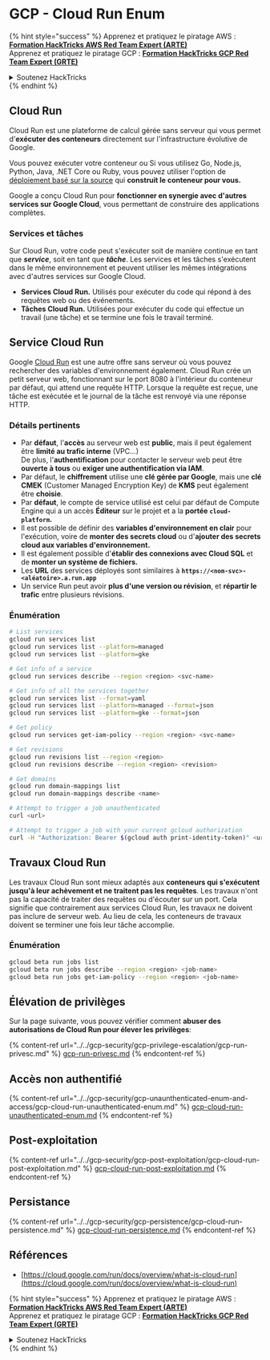 # GCP - Cloud Run Enum

{% hint style="success" %}
Apprenez et pratiquez le piratage AWS :<img src="/.gitbook/assets/image.png" alt="" data-size="line">[**Formation HackTricks AWS Red Team Expert (ARTE)**](https://training.hacktricks.xyz/courses/arte)<img src="/.gitbook/assets/image.png" alt="" data-size="line">\
Apprenez et pratiquez le piratage GCP : <img src="/.gitbook/assets/image (2).png" alt="" data-size="line">[**Formation HackTricks GCP Red Team Expert (GRTE)**<img src="/.gitbook/assets/image (2).png" alt="" data-size="line">](https://training.hacktricks.xyz/courses/grte)

<details>

<summary>Soutenez HackTricks</summary>

* Consultez les [**plans d'abonnement**](https://github.com/sponsors/carlospolop)!
* **Rejoignez le** 💬 [**groupe Discord**](https://discord.gg/hRep4RUj7f) ou le [**groupe Telegram**](https://t.me/peass) ou **suivez-nous** sur **Twitter** 🐦 [**@hacktricks\_live**](https://twitter.com/hacktricks\_live)**.**
* **Partagez des astuces de piratage en soumettant des PR aux** [**HackTricks**](https://github.com/carlospolop/hacktricks) et [**HackTricks Cloud**](https://github.com/carlospolop/hacktricks-cloud) github repos.

</details>
{% endhint %}

## Cloud Run <a href="#reviewing-cloud-run-configurations" id="reviewing-cloud-run-configurations"></a>

Cloud Run est une plateforme de calcul gérée sans serveur qui vous permet d'**exécuter des conteneurs** directement sur l'infrastructure évolutive de Google.

Vous pouvez exécuter votre conteneur ou Si vous utilisez Go, Node.js, Python, Java, .NET Core ou Ruby, vous pouvez utiliser l'option de [déploiement basé sur la source](https://cloud.google.com/run/docs/deploying-source-code) qui **construit le conteneur pour vous.**

Google a conçu Cloud Run pour **fonctionner en synergie avec d'autres services sur Google Cloud**, vous permettant de construire des applications complètes.

### Services et tâches <a href="#services-and-jobs" id="services-and-jobs"></a>

Sur Cloud Run, votre code peut s'exécuter soit de manière continue en tant que _**service**_, soit en tant que _**tâche**_. Les services et les tâches s'exécutent dans le même environnement et peuvent utiliser les mêmes intégrations avec d'autres services sur Google Cloud.

* **Services Cloud Run.** Utilisés pour exécuter du code qui répond à des requêtes web ou des événements.
* **Tâches Cloud Run.** Utilisées pour exécuter du code qui effectue un travail (une tâche) et se termine une fois le travail terminé.

## Service Cloud Run

Google [Cloud Run](https://cloud.google.com/run) est une autre offre sans serveur où vous pouvez rechercher des variables d'environnement également. Cloud Run crée un petit serveur web, fonctionnant sur le port 8080 à l'intérieur du conteneur par défaut, qui attend une requête HTTP. Lorsque la requête est reçue, une tâche est exécutée et le journal de la tâche est renvoyé via une réponse HTTP.

### Détails pertinents

* Par **défaut**, l'**accès** au serveur web est **public**, mais il peut également être **limité au trafic interne** (VPC...)\
De plus, l'**authentification** pour contacter le serveur web peut être **ouverte à tous** ou **exiger une authentification via IAM**.
* Par défaut, le **chiffrement** utilise une **clé gérée par Google**, mais une **clé CMEK** (Customer Managed Encryption Key) de **KMS** peut également être **choisie**.
* Par **défaut**, le compte de service utilisé est celui par défaut de Compute Engine qui a un accès **Éditeur** sur le projet et a la **portée `cloud-platform`.**
* Il est possible de définir des **variables d'environnement en clair** pour l'exécution, voire de **monter des secrets cloud** ou d'**ajouter des secrets cloud aux variables d'environnement.**
* Il est également possible d'**établir des connexions avec Cloud SQL** et de **monter un système de fichiers.**
* Les **URL** des services déployés sont similaires à **`https://<nom-svc>-<aléatoire>.a.run.app`**
* Un service Run peut avoir **plus d'une version ou révision**, et **répartir le trafic** entre plusieurs révisions.

### Énumération
```bash
# List services
gcloud run services list
gcloud run services list --platform=managed
gcloud run services list --platform=gke

# Get info of a service
gcloud run services describe --region <region> <svc-name>

# Get info of all the services together
gcloud run services list --format=yaml
gcloud run services list --platform=managed --format=json
gcloud run services list --platform=gke --format=json

# Get policy
gcloud run services get-iam-policy --region <region> <svc-name>

# Get revisions
gcloud run revisions list --region <region>
gcloud run revisions describe --region <region> <revision>

# Get domains
gcloud run domain-mappings list
gcloud run domain-mappings describe <name>

# Attempt to trigger a job unauthenticated
curl <url>

# Attempt to trigger a job with your current gcloud authorization
curl -H "Authorization: Bearer $(gcloud auth print-identity-token)" <url>
```
## Travaux Cloud Run

Les travaux Cloud Run sont mieux adaptés aux **conteneurs qui s'exécutent jusqu'à leur achèvement et ne traitent pas les requêtes**. Les travaux n'ont pas la capacité de traiter des requêtes ou d'écouter sur un port. Cela signifie que contrairement aux services Cloud Run, les travaux ne doivent pas inclure de serveur web. Au lieu de cela, les conteneurs de travaux doivent se terminer une fois leur tâche accomplie.

### Énumération
```bash
gcloud beta run jobs list
gcloud beta run jobs describe --region <region> <job-name>
gcloud beta run jobs get-iam-policy --region <region> <job-name>
```
## Élévation de privilèges

Sur la page suivante, vous pouvez vérifier comment **abuser des autorisations de Cloud Run pour élever les privilèges**:

{% content-ref url="../../gcp-security/gcp-privilege-escalation/gcp-run-privesc.md" %}
[gcp-run-privesc.md](../../gcp-security/gcp-privilege-escalation/gcp-run-privesc.md)
{% endcontent-ref %}

## Accès non authentifié

{% content-ref url="../../gcp-security/gcp-unaunthenticated-enum-and-access/gcp-cloud-run-unauthenticated-enum.md" %}
[gcp-cloud-run-unauthenticated-enum.md](../../gcp-security/gcp-unaunthenticated-enum-and-access/gcp-cloud-run-unauthenticated-enum.md)
{% endcontent-ref %}

## Post-exploitation

{% content-ref url="../../gcp-security/gcp-post-exploitation/gcp-cloud-run-post-exploitation.md" %}
[gcp-cloud-run-post-exploitation.md](../../gcp-security/gcp-post-exploitation/gcp-cloud-run-post-exploitation.md)
{% endcontent-ref %}

## Persistance

{% content-ref url="../../gcp-security/gcp-persistence/gcp-cloud-run-persistence.md" %}
[gcp-cloud-run-persistence.md](../../gcp-security/gcp-persistence/gcp-cloud-run-persistence.md)
{% endcontent-ref %}

## Références

* [https://cloud.google.com/run/docs/overview/what-is-cloud-run](https://cloud.google.com/run/docs/overview/what-is-cloud-run)

{% hint style="success" %}
Apprenez et pratiquez le piratage AWS :<img src="/.gitbook/assets/image.png" alt="" data-size="line">[**Formation HackTricks AWS Red Team Expert (ARTE)**](https://training.hacktricks.xyz/courses/arte)<img src="/.gitbook/assets/image.png" alt="" data-size="line">\
Apprenez et pratiquez le piratage GCP : <img src="/.gitbook/assets/image (2).png" alt="" data-size="line">[**Formation HackTricks GCP Red Team Expert (GRTE)**<img src="/.gitbook/assets/image (2).png" alt="" data-size="line">](https://training.hacktricks.xyz/courses/grte)

<details>

<summary>Soutenez HackTricks</summary>

* Consultez les [**plans d'abonnement**](https://github.com/sponsors/carlospolop)!
* **Rejoignez le** 💬 [**groupe Discord**](https://discord.gg/hRep4RUj7f) ou le [**groupe Telegram**](https://t.me/peass) ou **suivez-nous** sur **Twitter** 🐦 [**@hacktricks\_live**](https://twitter.com/hacktricks\_live)**.**
* **Partagez des astuces de piratage en soumettant des PR aux** [**HackTricks**](https://github.com/carlospolop/hacktricks) et [**HackTricks Cloud**](https://github.com/carlospolop/hacktricks-cloud) dépôts GitHub.

</details>
{% endhint %}
